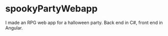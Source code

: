# spookyPartyWebapp
I made an RPG web app for a halloween party. Back end in C#, front end in Angular.
